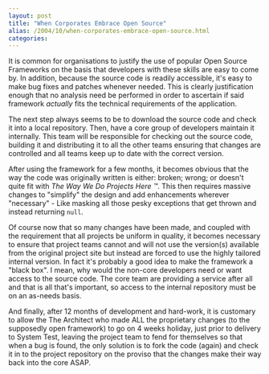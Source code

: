 ```yaml
---
layout: post
title: "When Corporates Embrace Open Source"
alias: /2004/10/when-corporates-embrace-open-source.html
categories:
---
```

It is common for organisations to justify the use of popular Open Source Frameworks on the basis that developers with these skills are easy to come by. In addition, because the source code is readily accessible, it's easy to make bug fixes and patches whenever needed. This is clearly justification enough that no analysis need be performed in order to ascertain if said framework _actually_ fits the technical requirements of the application.

The next step always seems to be to download the source code and check it into a local repository. Then, have a core group of developers maintain it internally. This team will be responsible for checking out the source code, building it and distributing it to all the other teams ensuring that changes are controlled and all teams keep up to date with the correct version.

After using the framework for a few months, it becomes obvious that the way the code was originally written is either: broken; wrong; or doesn't quite fit with _The Way We Do Projects Here &trade;_. This then requires massive changes to "simplify" the design and add enhancements wherever "necessary" - Like masking all those pesky exceptions that get thrown and instead returning `null`.

Of course now that so many changes have been made, and coupled with the requirement that all projects be uniform in quality, it becomes necessary to ensure that project teams cannot and will not use the version(s) available from the original project site but instead are forced to use the highly tailored internal version. In fact it's probably a good idea to make the framework a "black box". I mean, why would the non-core developers need or want access to the source code. The core team are providing a service after all and that is all that's important, so access to the internal repository must be on an as-needs basis.

And finally, after 12 months of development and hard-work, it is customary to allow the The Architect who made ALL the proprietary changes (to the supposedly open framework) to go on 4 weeks holiday, just prior to delivery to System Test, leaving the project team to fend for themselves so that when a bug is found, the only solution is to fork the code (again) and check it in to the project repository on the proviso that the changes make their way back into the core ASAP.
